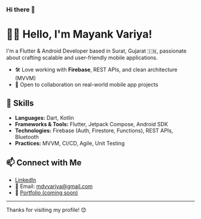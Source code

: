 ### Hi there 👋

# 👨‍💻 Hello, I'm Mayank Variya!

I'm a Flutter & Android Developer based in Surat, Gujarat 🇮🇳, passionate about crafting scalable and user-friendly mobile applications.

- 🛠️ Love working with **Firebase**, REST APIs, and clean architecture (MVVM)
- 🤝 Open to collaboration on real-world mobile app projects

## 🧠 Skills

- **Languages:** Dart, Kotlin  
- **Frameworks & Tools:** Flutter, Jetpack Compose, Android SDK  
- **Technologies:** Firebase (Auth, Firestore, Functions), REST APIs, Bluetooth  
- **Practices:** MVVM, CI/CD, Agile, Unit Testing  

## 📫 Connect with Me

- [LinkedIn](https://linkedin.com/in/mayank-variya-134885228)
- 📧 Email: mdvvariya@gmail.com  
- 🔗 [Portfolio (coming soon)]()

---

Thanks for visiting my profile! 😊
